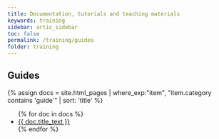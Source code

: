 ```yaml
---
title: Documentation, tutorials and teaching materials
keywords: training
sidebar: artic_sidebar
toc: false
permalink: /training/guides
folder: training
---
```


## Guides

{% assign docs = site.html_pages | where_exp:"item", "item.category contains 'guide'" | sort: 'title' %}
<ul>
    {% for doc in docs %}
    <li><a href="{{ doc.permalink }}">{{ doc.title_text }}</a></li>
    {% endfor %}
</ul>



